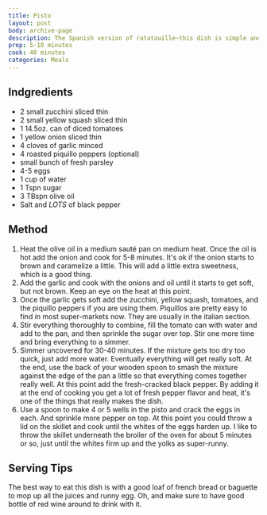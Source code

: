 ```yaml
---
title: Pisto
layout: post
body: archive-page
description: The Spanish version of ratatouille—this dish is simple and delicious. It's a classic in our house.
prep: 5-10 minutes
cook: 40 minutes
categories: Meals
---
```


## Indgredients
- 2 small zucchini sliced thin
- 2 small yellow squash sliced thin
- 1 14.5oz. can of diced tomatoes
- 1 yellow onion sliced thin
- 4 cloves of garlic minced
- 4 roasted piquillo peppers (optional)
- small bunch of fresh parsley
- 4-5 eggs
- 1 cup of water
- 1 Tspn sugar
- 3 TBspn olive oil
- Salt and _LOTS_ of black pepper

## Method
1. Heat the olive oil in a medium sauté pan on medium heat. Once the oil is hot add the onion and cook for 5-8 minutes. It's ok if the onion starts to brown and caramelize a little. This will add a little extra sweetness, which is a good thing.
2. Add the garlic and cook with the onions and oil until it starts to get soft, but not brown. Keep an eye on the heat at this point.
3. Once the garlic gets soft add the zucchini, yellow squash, tomatoes, and the piquillo peppers if you are using them. Piquillos are pretty easy to find in most super-markets now. They are usually in the italian section.
4. Stir everything thoroughly to combine, fill the tomato can with water and add to the pan, and then sprinkle the sugar over top. Stir one more time and bring everything to a simmer.
5. Simmer uncovered for 30-40 minutes. If the mixture gets too dry too quick, just add more water. Eventually everything will get really soft. At the end, use the back of your wooden spoon to smash the mixture against the edge of the pan a little so that everything comes together really well. At this point add the fresh-cracked black pepper. By adding it at the end of cooking you get a lot of fresh pepper flavor and heat, it's one of the things that really makes the dish.
6. Use a spoon to make 4 or 5 wells in the pisto and crack the eggs in each. And sprinkle more pepper on top. At this point you could throw a lid on the skillet and cook until the whites of the eggs harden up. I like to throw the skillet underneath the broiler of the oven for about 5 minutes or so, just until the whites firm up and the yolks as super-runny.

## Serving Tips
The best way to eat this dish is with a good loaf of french bread or baguette to mop up all the juices and runny egg. Oh, and make sure to have good bottle of red wine around to drink with it.